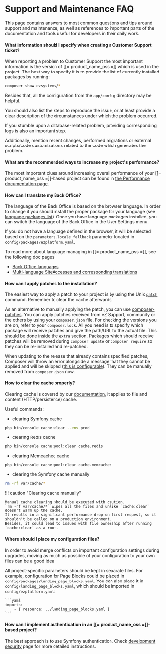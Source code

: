 # Support and Maintenance FAQ

This page contains answers to most common questions and tips around support and maintenance,
as well as references to important parts of the documentation and tools useful for developers in their daily work.

#### What information should I specify when creating a Customer Support ticket?

When reporting a problem to Customer Support the most important information is the version of [[= product_name_oss =]] which is used in the project.
The best way to specify it is to provide the list of currently installed packages by running:

``` bash
composer show ezsystems/*
```

Besides that, all the configuration from the `app/config` directory may be helpful.

You should also list the steps to reproduce the issue,
or at least provide a clear description of the circumstances under which the problem occurred.

If you stumble upon a database-related problem, providing corresponding logs is also an important step.

Additionally, mention recent changes, performed migrations or external scripts/code customizations
related to the code which generates the problem.

#### What are the recommended ways to increase my project's performance?

The most important clues around increasing overall performance of your [[= product_name_oss =]]-based project can be found in [the Performance documentation page](../guide/performance.md).

#### How can I translate my Back Office?

The language of the Back Office is based on the browser language.
In order to change it you should install the proper package for your language (see [language packages list](https://github.com/ezplatform-i18n)).
Once you have language packages installed, you can switch the language of the Back Office in the User Settings menu.

If you do not have a language defined in the browser, it will be selected based on the `parameters.locale_fallback` parameter located in `config/packages/ezplatform.yaml`.

To read more about language managing in [[= product_name_oss =]], see the following doc pages:

- [Back Office languages](../guide/internationalization/#back-office-languages)
- [Multi-language SiteAccesses and corresponding translations](../guide/multi_language_siteaccesses.md)

#### How can I apply patches to the installation?

The easiest way to apply a patch to your project is by using the Unix [`patch`](http://man7.org/linux/man-pages/man1/patch.1.html) command.
Remember to clear the cache afterwards.

As an alternative to manually applying the patch, you can use [composer-patches](https://github.com/cweagans/composer-patches).
You can apply patches received from eZ Support, community or the others by using your `composer.json` file.
For checking the versions you are on, refer to your `composer.lock`.
All you need is to specify which package will receive patches and give the path/URL to the actual file.
This should be done inside the `extra` section. Packages which should receive patches
will be removed during `composer update` or `composer require` so they can be re-installed and re-patched.

When updating to the release that already contains specified patches,
Composer will throw an error alongside a message that they cannot be applied and will be skipped
([this is configurable](https://github.com/cweagans/composer-patches#error-handling)).
They can be manually removed from `composer.json` now.

#### How to clear the cache properly?

Clearing cache is covered by our [documentation](../guide/devops/#cache-clearing), it applies to file and content (HTTP/persistence) cache.

Useful commands:

- clearing Symfony cache

```bash
php bin/console cache:clear --env prod
```

- clearing Redis cache

```bash
php bin/console cache:pool:clear cache.redis
```

- clearing Memcached cache

```bash
php bin/console cache:pool:clear cache.memcached
```

- clearing the Symfony cache manually

```bash
rm -rf var/cache/*
```

!!! caution "Clearing cache manually"

    Manual cache clearing should be executed with caution.
    `rm -rf var/cache/*` wipes all the files and unlike `cache:clear` doesn't warm up the cache.
    It results in a significant performance drop on first request, so it shouldn't be called on a production environment.
    Besides, it could lead to issues with file ownership after running `cache:clear` as a root.

#### Where should I place my configuration files?

In order to avoid merge conflicts on important configuration settings during upgrades,
moving as much as possible of your configuration to your own files can be a good idea.

All project-specific parameters should be kept in separate files.
For example, configuration for Page Blocks could be placed in `config/packages/landing_page_blocks.yaml`.
You can also place it in `config/landing_page_blocks.yaml`, which should be imported in `config/ezplatform.yaml`:

    ```yaml
    imports:
        - { resource: ../landing_page_blocks.yaml }
    ```

#### How can I implement authentication in an [[= product_name_oss =]]-based project?

The best approach is to use Symfony authentication.
Check [development security](../guide/security.md) page for more detailed instructions.
